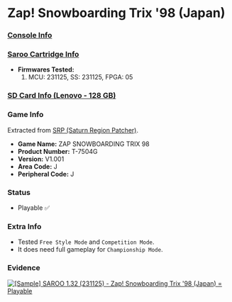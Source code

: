 # Zap! Snowboarding Trix '98 (Japan)

### [Console Info](../../../../Info/Consoles/VA13/README.md)

### [Saroo Cartridge Info](../../../../Info/Cartridges/RetroGameParadiseStore/1.32F/README.md)

- <b>Firmwares Tested:</b>
  1. MCU: 231125, SS: 231125, FPGA: 05

### [SD Card Info (Lenovo - 128 GB)](../../../../Info/SdCards/Lenovo/128GB/fat32/README.md)

### Game Info

Extracted from [SRP (Saturn Region Patcher)](https://segaxtreme.net/resources/saturn-region-patcher.81/download).

- <b>Game Name:</b> ZAP SNOWBOARDING TRIX 98
- <b>Product Number:</b> T-7504G
- <b>Version:</b> V1.001
- <b>Area Code:</b> J
- <b>Peripheral Code:</b> J

### Status

- Playable :white_check_mark:

### Extra Info

- Tested `Free Style Mode` and `Competition Mode`.
- It does need full gameplay for `Championship Mode`.

### Evidence

[![[Sample] SAROO 1.32 (231125) - Zap! Snowboarding Trix '98 (Japan) = Playable](https://img.youtube.com/vi/fitCffS0kN4/0.jpg)](https://www.youtube.com/watch?v=fitCffS0kN4)
